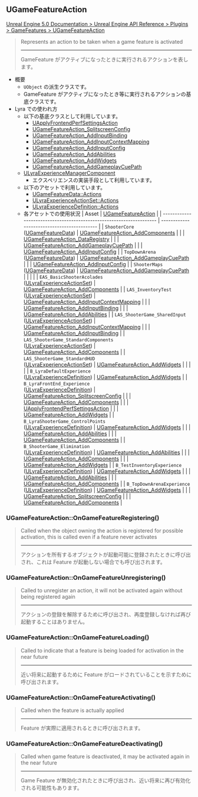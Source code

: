 ## UGameFeatureAction

[Unreal Engine 5.0 Documentation > Unreal Engine API Reference > Plugins > GameFeatures > UGameFeatureAction](https://docs.unrealengine.com/5.0/en-US/API/Plugins/GameFeatures/UGameFeatureAction/)

> Represents an action to be taken when a game feature is activated  
> 
> ----
> GameFeature がアクティブになったときに実行されるアクションを表します。

* 概要
	* `UObject` の派生クラスです。
	* GameFeature がアクティブになったとき等に実行されるアクションの基底クラスです。
* Lyra での使われ方
	* 以下の基底クラスとして利用しています。
		* [UApplyFrontendPerfSettingsAction]
		* [UGameFeatureAction_SplitscreenConfig]
		* [UGameFeatureAction_AddInputBinding]
		* [UGameFeatureAction_AddInputContextMapping]
		* [UGameFeatureAction_AddInputConfig]
		* [UGameFeatureAction_AddAbilities]
		* [UGameFeatureAction_AddWidgets]
		* [UGameFeatureAction_AddGameplayCuePath]
	* [ULyraExperienceManagerComponent] 
		* エクスペリエンスの実装手段として利用しています。
	* 以下のアセットで利用しています。
		* [UGameFeatureData::Actions]
		* [ULyraExperienceActionSet::Actions]
		* [ULyraExperienceDefinition::Actions]
	* 各アセットでの使用状況
		| Asset                                                                | [UGameFeatureAction]                        |
		| -------------------------------------------------------------------- | ------------------------------------------- |
		| `ShooterCore`<br>([UGameFeatureData])                                | [UGameFeatureAction_AddComponents]          |
		|                                                                      | [UGameFeatureAction_DataRegistry]           |
		|                                                                      | [UGameFeatureAction_AddGameplayCuePath]     |
		|                                                                      | [UGameFeatureAction_AddInputConfig]         |
		| `TopDownArena`<br>([UGameFeatureData])                               | [UGameFeatureAction_AddGameplayCuePath]     |
		|                                                                      | [UGameFeatureAction_AddInputConfig]         |
		| `ShooterMaps`<br>([UGameFeatureData])                                | [UGameFeatureAction_AddGameplayCuePath]     |
		|                                                                      |                                             |
		| `EAS_BasicShooterAcolades`<br>([ULyraExperienceActionSet])           | [UGameFeatureAction_AddComponents]          |
		| `LAS_InventoryTest`<br>([ULyraExperienceActionSet])                  | [UGameFeatureAction_AddInputContextMapping] |
		|                                                                      | [UGameFeatureAction_AddInputBinding]        |
		|                                                                      | [UGameFeatureAction_AddAbilities]           |
		| `LAS_ShooterGame_SharedInput`<br>([ULyraExperienceActionSet])        | [UGameFeatureAction_AddInputContextMapping] |
		|                                                                      | [UGameFeatureAction_AddInputBinding]        |
		| `LAS_ShooterGame_StandardComponents`<br>([ULyraExperienceActionSet]) | [UGameFeatureAction_AddComponents]          |
		| `LAS_ShooterGame_StandardHUD`<br>([ULyraExperienceActionSet])        | [UGameFeatureAction_AddWidgets]             |
		|                                                                      |                                             |
		| `B_LyraDefaultExperience`<br>([ULyraExperienceDefinition])           | [UGameFeatureAction_AddWidgets]             |
		| `B_LyraFrontEnd_Experience`<br>([ULyraExperienceDefinition])         | [UGameFeatureAction_SplitscreenConfig]      |
		|                                                                      | [UGameFeatureAction_AddComponents]          |
		|                                                                      | [UApplyFrontendPerfSettingsAction]          |
		|                                                                      | [UGameFeatureAction_AddWidgets]             |
		| `B_LyraShooterGame_ControlPoints`<br>([ULyraExperienceDefinition])   | [UGameFeatureAction_AddWidgets]             |
		|                                                                      | [UGameFeatureAction_AddAbilities]           |
		|                                                                      | [UGameFeatureAction_AddComponents]          |
		| `B_ShooterGame_Elimination`<br>([ULyraExperienceDefinition])         | [UGameFeatureAction_AddAbilities]           |
		|                                                                      | [UGameFeatureAction_AddComponents]          |
		|                                                                      | [UGameFeatureAction_AddWidgets]             |
		| `B_TestInventoryExperience`<br>([ULyraExperienceDefinition])         | [UGameFeatureAction_AddWidgets]             |
		|                                                                      | [UGameFeatureAction_AddAbilities]           |
		|                                                                      | [UGameFeatureAction_AddComponents]          |
		| `B_TopDownArenaExperience`<br>([ULyraExperienceDefinition])          | [UGameFeatureAction_AddWidgets]             |
		|                                                                      | [UGameFeatureAction_SplitscreenConfig]      |
		|                                                                      | [UGameFeatureAction_AddComponents]          |

### UGameFeatureAction::OnGameFeatureRegistering()

> Called when the object owning the action is registered for possible activation, this is called even if a feature never activates  
> 
> ----
> アクションを所有するオブジェクトが起動可能に登録されたときに呼び出され、これは Feature が起動しない場合でも呼び出されます。  

### UGameFeatureAction::OnGameFeatureUnregistering()

> Called to unregister an action, it will not be activated again without being registered again  
> 
> ----
> アクションの登録を解除するために呼び出され、再度登録しなければ再び起動することはありません。  

### UGameFeatureAction::OnGameFeatureLoading()

> Called to indicate that a feature is being loaded for activation in the near future  
> 
> ----
> 近い将来に起動するために Feature がロードされていることを示すために呼び出されます。 

### UGameFeatureAction::OnGameFeatureActivating()

> Called when the feature is actually applied  
> 
> ----
> Feature が実際に適用されるときに呼び出されます。  

### UGameFeatureAction::OnGameFeatureDeactivating()

> Called when game feature is deactivated, it may be activated again in the near future  
> 
> ----
> Game Feature が無効化されたときに呼び出され、近い将来に再び有効化される可能性もあります。  


<!--- ページ内のリンク --->

<!--- 自前の画像へのリンク --->

<!--- generated --->
[ULyraExperienceActionSet]: ../../Lyra/Experience/ULyraExperienceActionSet.md#ulyraexperienceactionset
[ULyraExperienceActionSet::Actions]: ../../Lyra/Experience/ULyraExperienceActionSet.md#ulyraexperienceactionsetactions
[ULyraExperienceDefinition]: ../../Lyra/Experience/ULyraExperienceDefinition.md#ulyraexperiencedefinition
[ULyraExperienceDefinition::Actions]: ../../Lyra/Experience/ULyraExperienceDefinition.md#ulyraexperiencedefinitionactions
[ULyraExperienceManagerComponent]: ../../Lyra/Experience/ULyraExperienceManagerComponent.md#ulyraexperiencemanagercomponent
[UApplyFrontendPerfSettingsAction]: ../../Lyra/GameFeature/UApplyFrontendPerfSettingsAction.md#uapplyfrontendperfsettingsaction
[UGameFeatureAction_AddAbilities]: ../../Lyra/GameFeature/UGameFeatureAction_AddAbilities.md#ugamefeatureaction_addabilities
[UGameFeatureAction_AddGameplayCuePath]: ../../Lyra/GameFeature/UGameFeatureAction_AddGameplayCuePath.md#ugamefeatureaction_addgameplaycuepath
[UGameFeatureAction_AddInputBinding]: ../../Lyra/GameFeature/UGameFeatureAction_AddInputBinding.md#ugamefeatureaction_addinputbinding
[UGameFeatureAction_AddInputConfig]: ../../Lyra/GameFeature/UGameFeatureAction_AddInputConfig.md#ugamefeatureaction_addinputconfig
[UGameFeatureAction_AddInputContextMapping]: ../../Lyra/GameFeature/UGameFeatureAction_AddInputContextMapping.md#ugamefeatureaction_addinputcontextmapping
[UGameFeatureAction_AddWidgets]: ../../Lyra/GameFeature/UGameFeatureAction_AddWidgets.md#ugamefeatureaction_addwidgets
[UGameFeatureAction_SplitscreenConfig]: ../../Lyra/GameFeature/UGameFeatureAction_SplitscreenConfig.md#ugamefeatureaction_splitscreenconfig
[UGameFeatureAction]: ../../UE/GameFeature/UGameFeatureAction.md#ugamefeatureaction
[UGameFeatureAction_AddComponents]: ../../UE/GameFeature/UGameFeatureAction_AddComponents.md#ugamefeatureaction_addcomponents
[UGameFeatureAction_DataRegistry]: ../../UE/GameFeature/UGameFeatureAction_DataRegistry.md#ugamefeatureaction_dataregistry
[UGameFeatureData]: ../../UE/GameFeature/UGameFeatureData.md#ugamefeaturedata
[UGameFeatureData::Actions]: ../../UE/GameFeature/UGameFeatureData.md#ugamefeaturedataactions
